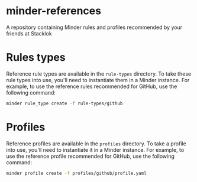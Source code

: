 # minder-references
A repository containing Minder rules and profiles recommended by your friends at Stacklok

# Rules types

Reference rule types are available in the `rule-types` directory. To take these rule types
into use, you'll need to instantiate them in a Minder instance. For example, to use the
reference rules recommended for GitHub, use the following command:
    
```bash
minder rule_type create -f rule-types/github
```

# Profiles

Reference profiles are available in the `profiles` directory. To take a profile
into use, you'll need to instantiate it in a Minder instance. For example, to use the
reference profile recommended for GitHub, use the following command:

```bash
minder profile create -f profiles/github/profile.yaml
```
